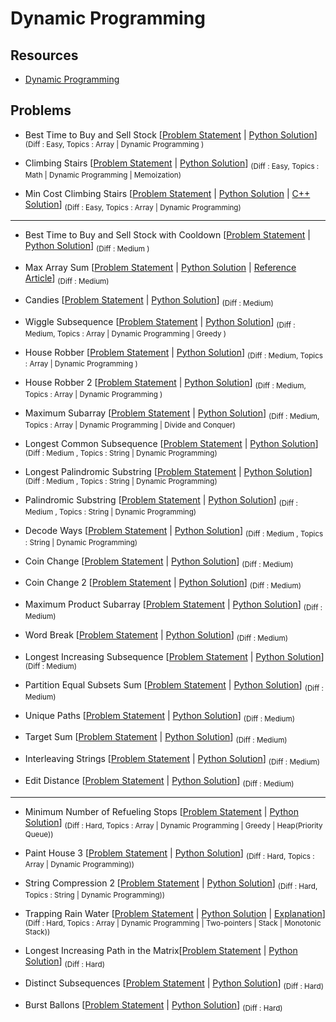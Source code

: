 # Dynamic Programming

## Resources

- [Dynamic Programming](https://www.programiz.com/dsa/dynamic-programming)

## Problems

- Best Time to Buy and Sell Stock [[Problem Statement](https://leetcode.com/problems/best-time-to-buy-and-sell-stock/) | [Python Solution](/CompetitiveProgramming/DynamicProgramming/bestTimeToBuyAndSellStock.py)] <sub> (Diff : Easy, Topics : Array | Dynamic Programming ) </sub>

- Climbing Stairs [[Problem Statement](https://leetcode.com/problems/climbing-stairs/) | [Python Solution](/CompetitiveProgramming/DynamicProgramming/ClimbingStairs/climbingStairs.py)] <sub> (Diff : Easy, Topics : Math | Dynamic Programming | Memoization) </sub>

- Min Cost Climbing Stairs [[Problem Statement](https://leetcode.com/problems/min-cost-climbing-stairs/) | [Python Solution](/CompetitiveProgramming/DynamicProgramming/minCostClimbingStairs/minCostClimbingStairs.py) | [C++ Solution](/CompetitiveProgramming/DynamicProgramming/minCostClimbingStairs/minCostClimbingStairs.cpp)] <sub> (Diff : Easy, Topics : Array | Dynamic Programming) </sub>

---

- Best Time to Buy and Sell Stock with Cooldown [[Problem Statement](https://leetcode.com/problems/best-time-to-buy-and-sell-stock-with-cooldown) | [Python Solution](/CompetitiveProgramming/DynamicProgramming/bestTimeToBuyAndSellStockWithCooldown.py)] <sub> (Diff : Medium ) </sub> 

- Max Array Sum [[Problem Statement](https://www.hackerrank.com/challenges/max-array-sum/problem?isFullScreen=true&h_l=interview&playlist_slugs%5B%5D=interview-preparation-kit&playlist_slugs%5B%5D=dynamic-programming) | [Python Solution](/CompetitiveProgramming/DynamicProgramming/MaxArraySum/MaxArraySum.py) | [Reference Article](https://www.geeksforgeeks.org/maximum-sum-such-that-no-two-elements-are-adjacent/)] <sub> (Diff : Medium) </sub>

- Candies [[Problem Statement](https://www.hackerrank.com/challenges/candies/problem?isFullScreen=true&h_l=interview&playlist_slugs%5B%5D=interview-preparation-kit&playlist_slugs%5B%5D=dynamic-programming) | [Python Solution](/CompetitiveProgramming/DynamicProgramming/Candies/Candies.py)] <sub> (Diff : Medium) </sub>

- Wiggle Subsequence [[Problem Statement](https://leetcode.com/problems/wiggle-subsequence) | [Python Solution](/CompetitiveProgramming/DynamicProgramming/WiggleSubsequence/wiggleSubsequence.py)] <sub> (Diff : Medium, Topics : Array | Dynamic Programming | Greedy ) </sub> 

- House Robber [[Problem Statement](https://leetcode.com/problems/house-robber/) | [Python Solution](/CompetitiveProgramming/DynamicProgramming/houseRobber.py)] <sub> (Diff : Medium, Topics : Array | Dynamic Programming ) </sub> 

- House Robber 2 [[Problem Statement](https://leetcode.com/problems/house-robber-ii/) | [Python Solution](/CompetitiveProgramming/DynamicProgramming/houseRobber2.py)] <sub> (Diff : Medium, Topics : Array | Dynamic Programming ) </sub> 

- Maximum Subarray [[Problem Statement](https://leetcode.com/problems/maximum-subarray/) | [Python Solution](/CompetitiveProgramming/DynamicProgramming/maximumSubArray.py)] <sub> (Diff : Medium, Topics : Array | Dynamic Programming | Divide and Conquer) </sub> 

- Longest Common Subsequence [[Problem Statement](https://leetcode.com/problems/longest-common-subsequence/description/) | [Python Solution](/CompetitiveProgramming/DynamicProgramming/longestCommonSubsequence.py)] <sub> (Diff : Medium , Topics : String | Dynamic Programming)

- Longest Palindromic Substring [[Problem Statement](https://leetcode.com/problems/longest-palindromic-substring) | [Python Solution](/CompetitiveProgramming/DynamicProgramming/longestPalindromicSubstring.py)] <sub> (Diff : Medium , Topics : String | Dynamic Programming)

- Palindromic Substring [[Problem Statement](https://leetcode.com/problems/palindromic-substrings/) | [Python Solution](/CompetitiveProgramming/DynamicProgramming/palindromicSubString.py)] <sub> (Diff : Medium , Topics : String | Dynamic Programming)

- Decode Ways [[Problem Statement](https://leetcode.com/problems/decode-ways) | [Python Solution](/CompetitiveProgramming/DynamicProgramming/decodeWays.py)] <sub> (Diff : Medium , Topics : String | Dynamic Programming)

- Coin Change [[Problem Statement](https://leetcode.com/problems/coin-change) | [Python Solution](/CompetitiveProgramming/DynamicProgramming/coinChange.py)] <sub> (Diff : Medium)

- Coin Change 2  [[Problem Statement](https://leetcode.com/problems/coin-change-ii) | [Python Solution](/CompetitiveProgramming/DynamicProgramming/coinChange2.py)] <sub> (Diff : Medium)

- Maximum Product Subarray [[Problem Statement](https://leetcode.com/problems/maximum-product-subarray) | [Python Solution](/CompetitiveProgramming/DynamicProgramming/maximumProductSubarrays.py)] <sub> (Diff : Medium)

- Word Break [[Problem Statement](https://leetcode.com/problems/word-break) | [Python Solution](/CompetitiveProgramming/DynamicProgramming/wordBreak.py)] <sub> (Diff : Medium)

- Longest Increasing Subsequence [[Problem Statement](https://leetcode.com/problems/longest-increasing-subsequence) | [Python Solution](/CompetitiveProgramming/DynamicProgramming/longestIncreasingSubsequence.py)] <sub> (Diff : Medium)

- Partition Equal Subsets Sum [[Problem Statement](https://leetcode.com/problems/partition-equal-subset-sum/) | [Python Solution](/CompetitiveProgramming/DynamicProgramming/partitionEqualSubsets.py)] <sub> (Diff : Medium)

- Unique Paths [[Problem Statement](https://leetcode.com/problems/unique-paths/) | [Python Solution](/CompetitiveProgramming/DynamicProgramming/uniquePaths.py)] <sub> (Diff : Medium)

- Target Sum [[Problem Statement](https://leetcode.com/problems/target-sum/) | [Python Solution](/CompetitiveProgramming/DynamicProgramming/targetSum.py)] <sub> (Diff : Medium)

- Interleaving Strings [[Problem Statement](https://leetcode.com/problems/interleaving-string/) | [Python Solution](/CompetitiveProgramming/DynamicProgramming/interleavingStrings.py)] <sub> (Diff : Medium)

- Edit Distance [[Problem Statement](https://leetcode.com/problems/edit-distance) | [Python Solution](/CompetitiveProgramming/DynamicProgramming/editDistance.py)] <sub> (Diff : Medium)



---

- Minimum Number of Refueling Stops [[Problem Statement](https://leetcode.com/problems/minimum-number-of-refueling-stops/) | [Python Solution](/CompetitiveProgramming/GreedyAlgorithms/minNumberOfRefuelingStops.py)] <sub> (Diff : Hard, Topics : Array | Dynamic Programming | Greedy | Heap(Priority Queue)) </sub> 

- Paint House 3 [[Problem Statement](https://leetcode.com/problems/paint-house-iii/) | [Python Solution](/CompetitiveProgramming/DynamicProgramming/paintHouse3.py)] <sub> (Diff : Hard, Topics : Array | Dynamic Programming)) </sub> 

- String Compression 2 [[Problem Statement](https://leetcode.com/problems/string-compression-ii/description/) | [Python Solution](/CompetitiveProgramming/DynamicProgramming/stringCompression2.py)] <sub> (Diff : Hard, Topics : String | Dynamic Programming)) </sub> 

- Trapping Rain Water [[Problem Statement](https://leetcode.com/problems/string-compression-ii/description/) | [Python Solution](/CompetitiveProgramming/DynamicProgramming/trappingRainWater.py) | [Explanation](https://leetcode.com/problems/trapping-rain-water/solutions/1374608/c-java-python-maxleft-maxright-so-far-with-picture-o-1-space-clean-concise/)] <sub> (Diff : Hard, Topics : Array | Dynamic Programming | Two-pointers | Stack | Monotonic Stack)) </sub> 

- Longest Increasing Path in the Matrix[[Problem Statement](https://leetcode.com/problems/longest-increasing-path-in-a-matrix/) | [Python Solution](/CompetitiveProgramming/DynamicProgramming/longestIncreasingPathInTheMatrix.py)] <sub> (Diff : Hard)

- Distinct Subsequences [[Problem Statement](https://leetcode.com/problems/distinct-subsequences/) | [Python Solution](/CompetitiveProgramming/DynamicProgramming/distinctSubsequences.py)] <sub> (Diff : Hard)

- Burst Ballons [[Problem Statement](https://leetcode.com/problems/burst-balloons/) | [Python Solution](/CompetitiveProgramming/DynamicProgramming/burstBallons.py)] <sub> (Diff : Hard)
